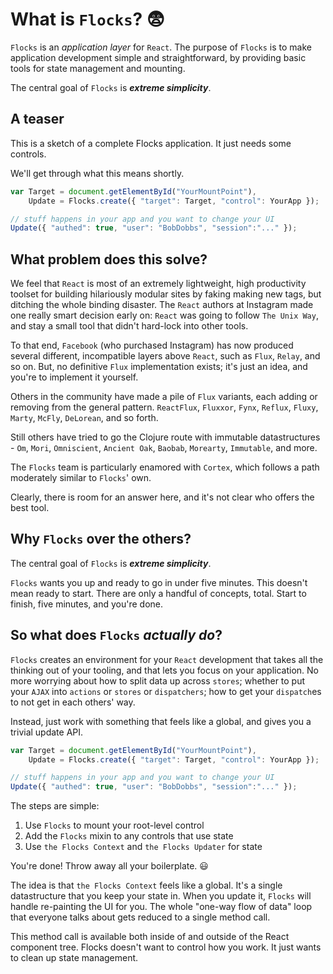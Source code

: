 # What is `Flocks`? 😨

`Flocks` is an *application layer* for `React`.  The purpose of `Flocks` is to make application
development simple and straightforward, by providing basic tools for state management and mounting.

The central goal of `Flocks` is ***extreme simplicity***.



## A teaser

This is a sketch of a complete Flocks application.  It just needs some controls.

We'll get through what this means shortly.

```javascript
var Target = document.getElementById("YourMountPoint"),
    Update = Flocks.create({ "target": Target, "control": YourApp });

// stuff happens in your app and you want to change your UI
Update({ "authed": true, "user": "BobDobbs", "session":"..." });
```



## What problem does this solve?

We feel that `React` is most of an extremely lightweight, high productivity toolset for
building hilariously modular sites by faking making new tags, but ditching the whole binding
disaster.  The `React` authors at Instagram made one really smart decision early on: `React`
was going to follow `The Unix Way`, and stay a small tool that didn't hard-lock into other
tools.

To that end, `Facebook` (who purchased Instagram) has now produced several different,
incompatible layers above `React`, such as `Flux`, `Relay`, and so on.  But, no definitive
`Flux` implementation exists; it's just an idea, and you're to implement it yourself.

Others in the community have made a pile of `Flux` variants, each adding or removing from the
general pattern.  `ReactFlux`, `Fluxxor`, `Fynx`, `Reflux`, `Fluxy`, `Marty`, `McFly`,
`DeLorean`, and so forth.

Still others have tried to go the Clojure route with immutable datastructures - `Om`, `Mori`,
`Omniscient`, `Ancient Oak`, `Baobab`, `Morearty`, `Immutable`, and more.

The `Flocks` team is particularly enamored with `Cortex`, which follows a path moderately
similar to `Flocks`' own.

Clearly, there is room for an answer here, and it's not clear who offers the best tool.



## Why `Flocks` over the others?

The central goal of `Flocks` is ***extreme simplicity***.

`Flocks` wants you up and ready to go in under five minutes.  This doesn't mean ready to start.
There are only a handful of concepts, total.  Start to finish, five minutes, and you're done.



## So what does `Flocks` *actually do*?

`Flocks` creates an environment for your `React` development that takes all the thinking out of your
tooling, and that lets you focus on your application.  No more worrying about how to split data up
across `stores`; whether to put your `AJAX` into `actions` or `stores` or `dispatchers`; how to get
your `dispatch`es to not get in each others' way.

Instead, just work with something that feels like a global, and gives you a trivial update API.

```javascript
var Target = document.getElementById("YourMountPoint"),
    Update = Flocks.create({ "target": Target, "control": YourApp });

// stuff happens in your app and you want to change your UI
Update({ "authed": true, "user": "BobDobbs", "session":"..." });
```

The steps are simple:

  1. Use `Flocks` to mount your root-level control
  1. Add the `Flocks` mixin to any controls that use state
  1. Use `the Flocks Context` and `the Flocks Updater` for state

You're done!  Throw away all your boilerplate. 😃

The idea is that `the Flocks Context` feels like a global.  It's a single datastructure that you
keep your state in.  When you update it, `Flocks` will handle re-painting the UI for you.  The
whole "one-way flow of data" loop that everyone talks about gets reduced to a single method call.

This method call is available both inside of and outside of the React component tree.  Flocks
doesn't want to control how you work.  It just wants to clean up state management.
